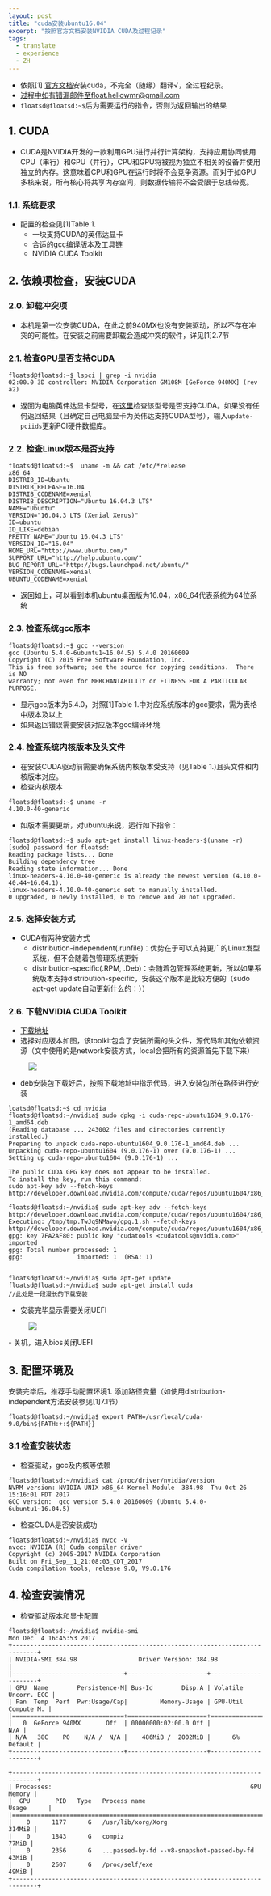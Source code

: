 ```yaml
---
layout: post
title: "cuda安装ubuntu16.04"
excerpt: "按照官方文档安装NVIDIA CUDA及过程记录"
tags:
  - translate
  - experience
  - ZH
---
```


- 依照[1] [官方文档](http://docs.nvidia.com/cuda/cuda-installation-guide-linux/index.html)安装cuda，不完全（随缘）翻译√，全过程纪录。
- 过程中如有错漏邮件至float.hellowmr@gmail.com
- `floatsd@floatsd:~$`后为需要运行的指令，否则为返回输出的结果

## 1. CUDA
- CUDA是NVIDIA开发的一款利用GPU进行并行计算架构，支持应用协同使用CPU（串行）和GPU（并行），CPU和GPU将被视为独立不相关的设备并使用独立的内存。这意味着CPU和GPU在运行时将不会竞争资源。而对于如GPU多核来说，所有核心将共享内存空间，则数据传输将不会受限于总线带宽。

### 1.1. 系统要求
- 配置的检查见[1]Table 1.
  - 一块支持CUDA的英伟达显卡
  - 合适的gcc编译版本及工具链
  - NVIDIA CUDA Toolkit

## 2. 依赖项检查，安装CUDA
### 2.0. 卸载冲突项
- 本机是第一次安装CUDA，在此之前940MX也没有安装驱动，所以不存在冲突的可能性。在安装之前需要卸载会造成冲突的软件，详见[1]2.7节

### 2.1. 检查GPU是否支持CUDA
```
floatsd@floatsd:~$ lspci | grep -i nvidia
02:00.0 3D controller: NVIDIA Corporation GM108M [GeForce 940MX] (rev a2)
```
- 返回为电脑英伟达显卡型号，在[这里](https://developer.nvidia.com/cuda-gpus)检查该型号是否支持CUDA。如果没有任何返回结果（且确定自己电脑显卡为英伟达支持CUDA型号），输入`update-pciids`更新PCI硬件数据库。

### 2.2. 检查Linux版本是否支持

```
floatsd@floatsd:~$  uname -m && cat /etc/*release
x86_64
DISTRIB_ID=Ubuntu
DISTRIB_RELEASE=16.04
DISTRIB_CODENAME=xenial
DISTRIB_DESCRIPTION="Ubuntu 16.04.3 LTS"
NAME="Ubuntu"
VERSION="16.04.3 LTS (Xenial Xerus)"
ID=ubuntu
ID_LIKE=debian
PRETTY_NAME="Ubuntu 16.04.3 LTS"
VERSION_ID="16.04"
HOME_URL="http://www.ubuntu.com/"
SUPPORT_URL="http://help.ubuntu.com/"
BUG_REPORT_URL="http://bugs.launchpad.net/ubuntu/"
VERSION_CODENAME=xenial
UBUNTU_CODENAME=xenial
```
- 返回如上，可以看到本机ubuntu桌面版为16.04，x86_64代表系统为64位系统

### 2.3. 检查系统gcc版本
```
floatsd@floatsd:~$ gcc --version
gcc (Ubuntu 5.4.0-6ubuntu1~16.04.5) 5.4.0 20160609
Copyright (C) 2015 Free Software Foundation, Inc.
This is free software; see the source for copying conditions.  There is NO
warranty; not even for MERCHANTABILITY or FITNESS FOR A PARTICULAR PURPOSE.
```
- 显示gcc版本为5.4.0，对照[1]Table 1.中对应系统版本的gcc要求，需为表格中版本及以上
- 如果返回错误需要安装对应版本gcc编译环境

### 2.4. 检查系统内核版本及头文件
- 在安装CUDA驱动前需要确保系统内核版本受支持（见Table 1.)且头文件和内核版本对应。
- 检查内核版本
```
floatsd@floatsd:~$ uname -r
4.10.0-40-generic
```
- 如版本需要更新，对ubuntu来说，运行如下指令：
```
floatsd@floatsd:~$ sudo apt-get install linux-headers-$(uname -r)
[sudo] password for floatsd:
Reading package lists... Done
Building dependency tree       
Reading state information... Done
linux-headers-4.10.0-40-generic is already the newest version (4.10.0-40.44~16.04.1).
linux-headers-4.10.0-40-generic set to manually installed.
0 upgraded, 0 newly installed, 0 to remove and 70 not upgraded.
```

### 2.5. 选择安装方式
- CUDA有两种安装方式
  - distribution-independent(.runfile)：优势在于可以支持更广的Linux发型系统，但不会随着包管理系统更新
  - distribution-specific(.RPM, .Deb)：会随着包管理系统更新，所以如果系统版本支持distribution-specific，安装这个版本是比较方便的（sudo apt-get update自动更新什么的：））

### 2.6. 下载NVIDIA CUDA Toolkit
- [下载地址](http://developer.nvidia.com/cuda-downloads.)
- 选择对应版本如图，该toolkit包含了安装所需的头文件，源代码和其他依赖资源（文中使用的是network安装方式，local会把所有的资源首先下载下来）
<figure class="one">
    <a href="/images/cudaToolkitDownload.png"><img src="/images/cudaToolkitDownload.png"></a>
</figure>

- deb安装包下载好后，按照下载地址中指示代码，进入安装包所在路径进行安装
```
loatsd@floatsd:~$ cd nvidia
floatsd@floatsd:~/nvidia$ sudo dpkg -i cuda-repo-ubuntu1604_9.0.176-1_amd64.deb
(Reading database ... 243002 files and directories currently installed.)
Preparing to unpack cuda-repo-ubuntu1604_9.0.176-1_amd64.deb ...
Unpacking cuda-repo-ubuntu1604 (9.0.176-1) over (9.0.176-1) ...
Setting up cuda-repo-ubuntu1604 (9.0.176-1) ...

The public CUDA GPG key does not appear to be installed.
To install the key, run this command:
sudo apt-key adv --fetch-keys http://developer.download.nvidia.com/compute/cuda/repos/ubuntu1604/x86_64/7fa2af80.pub

floatsd@floatsd:~/nvidia$ sudo apt-key adv --fetch-keys http://developer.download.nvidia.com/compute/cuda/repos/ubuntu1604/x86_64/7fa2af80.pub
Executing: /tmp/tmp.TwJq9NMavo/gpg.1.sh --fetch-keys
http://developer.download.nvidia.com/compute/cuda/repos/ubuntu1604/x86_64/7fa2af80.pub
gpg: key 7FA2AF80: public key "cudatools <cudatools@nvidia.com>" imported
gpg: Total number processed: 1
gpg:               imported: 1  (RSA: 1)


floatsd@floatsd:~/nvidia$ sudo apt-get update
floatsd@floatsd:~/nvidia$ sudo apt-get install cuda
//此处是一段漫长的下载安装
```
- 安装完毕显示需要关闭UEFI
<figure class="one">
    <a href="/images/CudaInterface1.png"><img src="/images/CudaInterface1.png"></a>
</figure>
- 关机，进入bios关闭UEFI

## 3. 配置环境及
 安装完毕后，推荐手动配置环境1. 添加路径变量（如使用distribution-independent方法安装参见[1]7.1节）
```
floatsd@floatsd:~/nvidia$ export PATH=/usr/local/cuda-9.0/bin${PATH:+:${PATH}}
```

### 3.1 检查安装状态
- 检查驱动，gcc及内核等依赖
```
floatsd@floatsd:~/nvidia$ cat /proc/driver/nvidia/version
NVRM version: NVIDIA UNIX x86_64 Kernel Module  384.98  Thu Oct 26 15:16:01 PDT 2017
GCC version:  gcc version 5.4.0 20160609 (Ubuntu 5.4.0-6ubuntu1~16.04.5)
```
- 检查CUDA是否安装成功
```
floatsd@floatsd:~/nvidia$ nvcc -V
nvcc: NVIDIA (R) Cuda compiler driver
Copyright (c) 2005-2017 NVIDIA Corporation
Built on Fri_Sep__1_21:08:03_CDT_2017
Cuda compilation tools, release 9.0, V9.0.176
```





## 4. 检查安装情况
- 检查驱动版本和显卡配置
```
floatsd@floatsd:~/nvidia$ nvidia-smi
Mon Dec  4 16:45:53 2017       
+-----------------------------------------------------------------------------+
| NVIDIA-SMI 384.98                 Driver Version: 384.98                    |
|-------------------------------+----------------------+----------------------+
| GPU  Name        Persistence-M| Bus-Id        Disp.A | Volatile Uncorr. ECC |
| Fan  Temp  Perf  Pwr:Usage/Cap|         Memory-Usage | GPU-Util  Compute M. |
|===============================+======================+======================|
|   0  GeForce 940MX       Off  | 00000000:02:00.0 Off |                  N/A |
| N/A   38C    P0    N/A /  N/A |    486MiB /  2002MiB |      6%      Default |
+-------------------------------+----------------------+----------------------+

+-----------------------------------------------------------------------------+
| Processes:                                                       GPU Memory |
|  GPU       PID   Type   Process name                             Usage      |
|=============================================================================|
|    0      1177      G   /usr/lib/xorg/Xorg                           314MiB |
|    0      1843      G   compiz                                        77MiB |
|    0      2356      G   ...passed-by-fd --v8-snapshot-passed-by-fd    43MiB |
|    0      2607      G   /proc/self/exe                                49MiB |
+-----------------------------------------------------------------------------+

```
